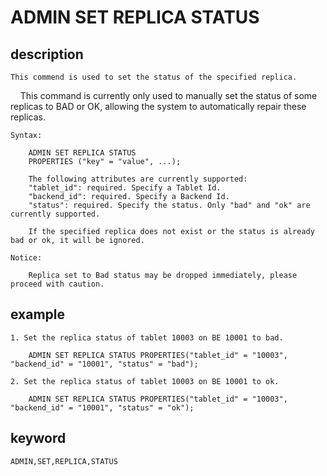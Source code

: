 # ADMIN SET REPLICA STATUS
## description

    This commend is used to set the status of the specified replica.
    This command is currently only used to manually set the status of some replicas to BAD or OK, allowing the system to automatically repair these replicas.

    Syntax:

        ADMIN SET REPLICA STATUS
        PROPERTIES ("key" = "value", ...);

        The following attributes are currently supported:
        "tablet_id": required. Specify a Tablet Id.
        "backend_id": required. Specify a Backend Id.
        "status": required. Specify the status. Only "bad" and "ok" are currently supported.

        If the specified replica does not exist or the status is already bad or ok, it will be ignored.

    Notice:

        Replica set to Bad status may be dropped immediately, please proceed with caution.

## example

    1. Set the replica status of tablet 10003 on BE 10001 to bad.

        ADMIN SET REPLICA STATUS PROPERTIES("tablet_id" = "10003", "backend_id" = "10001", "status" = "bad");

    2. Set the replica status of tablet 10003 on BE 10001 to ok.

        ADMIN SET REPLICA STATUS PROPERTIES("tablet_id" = "10003", "backend_id" = "10001", "status" = "ok");

## keyword

    ADMIN,SET,REPLICA,STATUS

